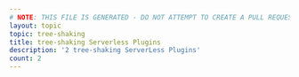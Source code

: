 ```yaml
---
# NOTE: THIS FILE IS GENERATED - DO NOT ATTEMPT TO CREATE A PULL REQUEST TO UPDATE THE DATA. 
layout: topic
topic: tree-shaking
title: tree-shaking Serverless Plugins
description: '2 tree-shaking ServerLess Plugins'
count: 2
---
```

